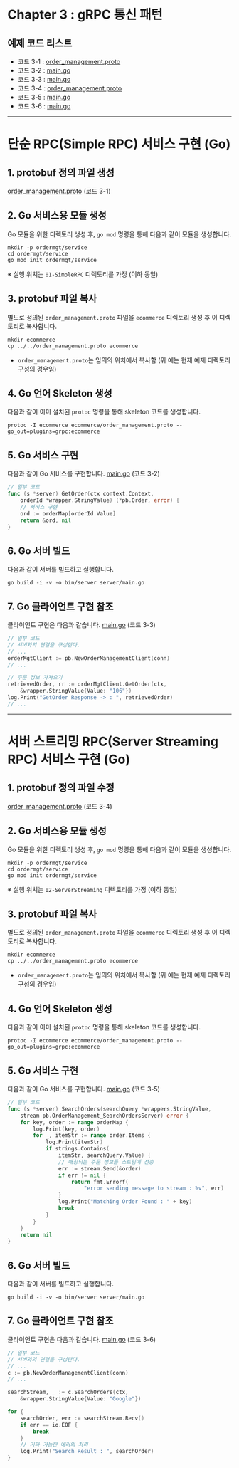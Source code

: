 # Chapter 3 : gRPC 통신 패턴

## 예제 코드 리스트
- 코드 3-1 : [order_management.proto](01-SimpleRPC/order_management.proto)
- 코드 3-2 : [main.go](01-SimpleRPC/ordermgt/service/server/main.go)
- 코드 3-3 : [main.go](01-SimpleRPC/ordermgt/client/main.go)
- 코드 3-4 : [order_management.proto](02-ServerStreamingRPC/order_management.proto)
- 코드 3-5 : [main.go](02-ServerStreamingRPC/ordermgt/service/server/main.go)
- 코드 3-6 : [main.go](02-ServerStreamingRPC/ordermgt/client/main.go)

---
# 단순 RPC(Simple RPC) 서비스 구현 (Go)

## 1. protobuf 정의 파일 생성
[order_management.proto](01-SimpleRPC/order_management.proto) (코드 3-1)

## 2. Go 서비스용 모듈 생성
Go 모듈을 위한 디렉토리 생성 후, `go mod` 명령을 통해 다음과 같이 모듈을 생성합니다.
```shell
mkdir -p ordermgt/service
cd ordermgt/service
go mod init ordermgt/service
```
※ 실행 위치는 `01-SimpleRPC` 디렉토리를 가정 (이하 동일)

## 3. protobuf 파일 복사
별도로 정의된 `order_management.proto` 파일을 `ecommerce` 디렉토리 생성 후 이 디렉토리로 복사합니다.
```shell
mkdir ecommerce
cp ../../order_management.proto ecommerce
```
- `order_management.proto`는 임의의 위치에서 복사함 (위 예는 현재 예제 디렉토리 구성의 경우임)

## 4. Go 언어 Skeleton 생성 
다음과 같이 이미 설치된 `protoc` 명령을 통해 skeleton 코드를 생성합니다.
```shell
protoc -I ecommerce ecommerce/order_management.proto --go_out=plugins=grpc:ecommerce 
```

## 5. Go 서비스 구현
다음과 같이 Go 서비스를 구현합니다.
[main.go](01-SimpleRPC/ordermgt/service/server/main.go) (코드 3-2)
```go
// 일부 코드
func (s *server) GetOrder(ctx context.Context,
	orderId *wrapper.StringValue) (*pb.Order, error) {
	// 서비스 구현
	ord := orderMap[orderId.Value]
	return &ord, nil
}
```

## 6. Go 서버 빌드
다음과 같이 서버를 빌드하고 실행합니다.
```shell
go build -i -v -o bin/server server/main.go
```

## 7. Go 클라이언트 구현 참조
클라이언트 구현은 다음과 같습니다.
[main.go](01-SimpleRPC/ordermgt/client/main.go) (코드 3-3)
```go
// 일부 코드
// 서버와의 연결을 구성한다.
// ...
orderMgtClient := pb.NewOrderManagementClient(conn)
// ...

// 주문 정보 가져오기
retrievedOrder, rr := orderMgtClient.GetOrder(ctx,
    &wrapper.StringValue{Value: "106"})
log.Print("GetOrder Response -> : ", retrievedOrder)
// ...
```


---
# 서버 스트리밍 RPC(Server Streaming RPC) 서비스 구현 (Go)

## 1. protobuf 정의 파일 수정
[order_management.proto](02-ServerStreamingRPC/order_management.proto) (코드 3-4)

## 2. Go 서비스용 모듈 생성
Go 모듈을 위한 디렉토리 생성 후, `go mod` 명령을 통해 다음과 같이 모듈을 생성합니다.
```shell
mkdir -p ordermgt/service
cd ordermgt/service
go mod init ordermgt/service
```
※ 실행 위치는 `02-ServerStreaming` 디렉토리를 가정 (이하 동일)

## 3. protobuf 파일 복사
별도로 정의된 `order_management.proto` 파일을 `ecommerce` 디렉토리 생성 후 이 디렉토리로 복사합니다.
```shell
mkdir ecommerce
cp ../../order_management.proto ecommerce
```
- `order_management.proto`는 임의의 위치에서 복사함 (위 예는 현재 예제 디렉토리 구성의 경우임)

## 4. Go 언어 Skeleton 생성 
다음과 같이 이미 설치된 `protoc` 명령을 통해 skeleton 코드를 생성합니다.
```shell
protoc -I ecommerce ecommerce/order_management.proto --go_out=plugins=grpc:ecommerce 
```

## 5. Go 서비스 구현
다음과 같이 Go 서비스를 구현합니다.
[main.go](02-ServerStreamingRPC/ordermgt/service/server/main.go) (코드 3-5)
```go
// 일부 코드
func (s *server) SearchOrders(searchQuery *wrappers.StringValue,
	stream pb.OrderManagement_SearchOrdersServer) error {
	for key, order := range orderMap {
		log.Print(key, order)
		for _, itemStr := range order.Items {
			log.Print(itemStr)
			if strings.Contains(
				itemStr, searchQuery.Value) {
				// 매칭되는 주문 정보를 스트림에 전송
				err := stream.Send(&order)
				if err != nil {
					return fmt.Errorf(
						"error sending message to stream : %v", err)
				}
				log.Print("Matching Order Found : " + key)
				break
			}
		}
	}
	return nil
}
```

## 6. Go 서버 빌드
다음과 같이 서버를 빌드하고 실행합니다.
```shell
go build -i -v -o bin/server server/main.go
```

## 7. Go 클라이언트 구현 참조
클라이언트 구현은 다음과 같습니다.
[main.go](02-ServerStreamingRPC/ordermgt/client/main.go) (코드 3-6)
```go
// 일부 코드
// 서버와의 연결을 구성한다.
// ...
c := pb.NewOrderManagementClient(conn)
// ...

searchStream, _ := c.SearchOrders(ctx,
	&wrapper.StringValue{Value: "Google"})

for {
	searchOrder, err := searchStream.Recv()
	if err == io.EOF {
		break
	}
	// 기타 가능한 에러의 처리
	log.Print("Search Result : ", searchOrder)
}
```

